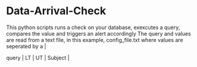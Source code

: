 # Data-Arrival-Check

This python scripts runs a check on your database, exexcutes a query, compares the value and triggers an alert accordingly
The query and values are read from a text file, in this example, config_file.txt where values are seperated by a |

query | LT | UT | Subject |

